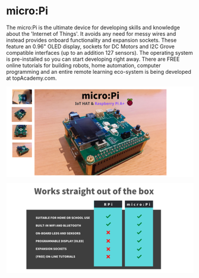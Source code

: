 # micro:Pi

The micro:Pi is the ultimate device for developing skills and knowledge about the 'Internet of Things'. It avoids any need for messy wires and instead provides onboard functionality and expansion sockets. These feature an 0.96" OLED display, sockets for DC Motors and I2C Grove compatible interfaces (up to an addition 127 sensors). The operating system is pre-installed so you can start developing right away. There are FREE online tutorials for building robots, home automation, computer programming and an entire remote learning eco-system is being developed at topAcademy.com.

![picture](images/micropi-02.png)

![picture](images/outofbox2.png)
